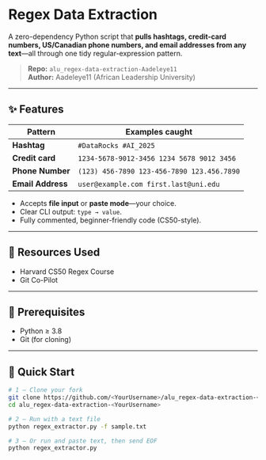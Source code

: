 # Regex Data Extraction

A zero-dependency Python script that **pulls hashtags, credit-card numbers, US/Canadian phone numbers, and email addresses from any text**—all through one tidy regular-expression pattern.

> **Repo:** `alu_regex-data-extraction-Aadeleye11`  
> **Author:** Aadeleye11 (African Leadership University)

---

## ✨ Features

| Pattern | Examples caught |
| ------- | --------------- |
| **Hashtag** | `#DataRocks` `#AI_2025` |
| **Credit card** | `1234-5678-9012-3456` `1234 5678 9012 3456` |
| **Phone Number** | `(123) 456-7890` `123-456-7890` `123.456.7890` |
| **Email Address** | `user@example.com` `first.last@uni.edu` |

* Accepts **file input** or **paste mode**—your choice.  
* Clear CLI output: `type → value`.  
* Fully commented, beginner-friendly code (CS50-style).

---
## 📕 Resources Used

* Harvard CS50 Regex Course
* Git Co-Pilot 

---
## 🔧 Prerequisites

* Python ≥ 3.8  
* Git (for cloning)

---

## 🚀 Quick Start

```bash
# 1 – Clone your fork
git clone https://github.com/<YourUsername>/alu_regex-data-extraction-<YourUsername>.git
cd alu_regex-data-extraction-<YourUsername>

# 2 – Run with a text file
python regex_extractor.py -f sample.txt

# 3 – Or run and paste text, then send EOF
python regex_extractor.py

